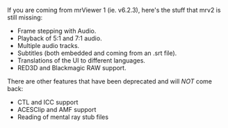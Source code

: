 If you are coming from mrViewer 1 (ie. v6.2.3), here's the stuff that
mrv2 is still missing:

- Frame stepping with Audio.
- Playback of 5:1 and 7:1 audio.
- Multiple audio tracks.
- Subtitles (both embedded and coming from an .srt file).
- Translations of the UI to different languages.
- RED3D and Blackmagic RAW support.

There are other features that have been deprecated and will *NOT* come back:

- CTL and ICC support
- ACESClip and AMF support
- Reading of mental ray stub files
